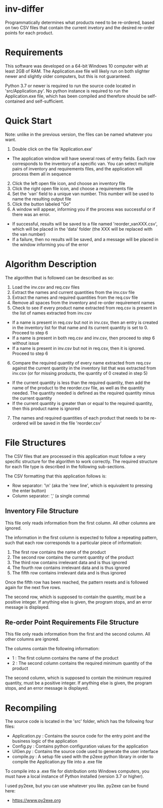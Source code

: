 # inv-differ

Programmatically determines what products need to be re-ordered, based on two CSV files that contain the current invetory and the desired re-order points for each product.

# Requirements

This software was developed on a 64-bit Windows 10 computer with at least 2GB of RAM. The Application.exe file will likely run on both slighter newer and slightly older computers, but this is not guaranteed.

Python 3.7 or newer is required to run the source code located in 'src/Application.py'. No python instance is required to run the Application.exe file, which has been compiled and therefore should be self-contained and self-sufficient.

# Quick Start

Note: unlike in the previous version, the files can be named whatever you want.

1. Double click on the file 'Application.exe'
  - The application window will have several rows of entry fields. Each row corresponds to the inventory of a specific van. You can select multiple pairs of inventory and requirements files, and the application will process them all in sequence
2. Click the left open file icon, and choose an inventory file
3. Click the right open file icon, and choose a requirements file
4. Set the 'van' field to a unique van number. This number will be used to name the resulting output file
5. Click the button labeled "Go"
4. A window will appear, informing you if the process was successful or if there was an error.
  - If successful, results will be saved to a file named 'reorder_vanXXX.csv', which will be placed in the 'data' folder (the XXX will be replaced with the van number)
  - If a failure, then no results will be saved, and a message will be placed in the window informing you of the error

# Algorithm Description

The algorithm that is followed can be described as so:
1. Load the inv.csv and req.csv files
2. Extract the names and current quantities from the inv.csv file
3. Extract the names and required quantities from the req.csv file
4. Remove all spaces from the inventory and re-order requirement names
5. Check to see if every product name extracted from req.csv is present in the list of names extracted from inv.csv
  - If a name is present in req.csv but not in inv.csv, then an entry is created in the inventory list for that name and its current quantity is set to 0. Proceed to step 6
  - If a name is present in both req.csv and inv.csv, then proceed to step 6 without issue
  - If a name is present in inv.csv but not in req.csv, then it is ignored. Proceed to step 6
6. Compare the required quantity of every name extracted from req.csv against the current quantity in the inventory list that was extracted from inv.csv (or for missing products, the quantity of 0 created in step 5)
  - If the current quantity is less than the required quantity, then add the name of the product to the reorder.csv file, as well as the quantity needed. The quantity needed is defined as the required quantity minus the current quantity
  - If the current quantity is greater than or equal to the required quantity, then this product name is ignored
7. The names and required quantities of each product that needs to be re-ordered will be saved in the file 'reorder.csv'

# File Structures

The CSV files that are processed in this application must follow a very specific structure for the algorithm to work correctly. The required structure for each file type is described in the following sub-sections.

The CSV formatting that this application follows is:
- Row separator: '\n' (aka the 'new line', which is equivalent to pressing the enter button)
- Column separator: ',' (a single comma)

## Inventory File Structure

This file only reads information from the first column. All other columns are ignored.

The information in the first column is expected to follow a repeating pattern, such that each row corresponds to a particular piece of information:
1. The first row contains the name of the product
2. The second row contains the current quantity of the product
3. The third row contains irrelevant data and is thus ignored
4. The fourth row contains irrelevant data and is thus ignored
5. The fifth row contains irrelevant data and is thus ignored

Once the fifth row has been reached, the pattern resets and is followed again for the next five rows.

The second row, which is supposed to contain the quantity, must be a positive integer. If anything else is given, the program stops, and an error message is displayed.

## Re-order Point Requirements File Structure

This file only reads information from the first and the second column. All other columns are ignored.

The columns contain the following information:
- 1 : The first column contains the name of the product
- 2 : The second column contains the required minimum quantity of the product

The second column, which is supposed to contain the minimum required quantity, must be a positive integer. If anything else is given, the program stops, and an error message is displayed.

# Recompiling

The source code is located in the 'src' folder, which has the following four files:
- Application.py : Contains the source code for the entry point and the business logic of the application
- Config.py : Contains python configuration values for the application
- UIGen.py : Contains the source code used to generate the user interface
- compile.py : A setup file used with the p2exe python library in order to compile the Application.py file into a .exe file

To compile into a .exe file for distribution onto Windows computers, you must have a local instance of Python installed (version 3.7 or higher).

I used py2exe, but you can use whatever you like. py2exe can be found here:
- https://www.py2exe.org
